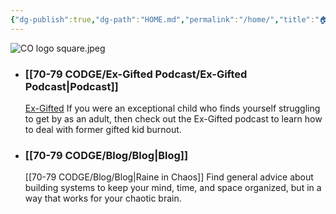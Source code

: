 ```yaml
---
{"dg-publish":true,"dg-path":"HOME.md","permalink":"/home/","title":"🏠 HOME","contentClasses":"dashboard","tags":["gardenEntry"],"noteIcon":"","created":"","updated":""}
---
```



![CO logo square.jpeg](/img/user/80-89%20Assets/82%20-%20Photo%20Attachments/CO%20logo%20square.jpeg)


- ### [[70-79 CODGE/Ex-Gifted Podcast/Ex-Gifted Podcast\|Podcast]]
  [Ex-Gifted](https://exgifted.com/)
  If you were an exceptional child who finds yourself struggling to get by as an adult, then check out the Ex-Gifted podcast to learn how to deal with former gifted kid burnout.

- ### [[70-79 CODGE/Blog/Blog\|Blog]]
  [[70-79 CODGE/Blog/Blog\|Raine in Chaos]]
  Find general advice about building systems to keep your mind, time, and space organized, but in a way that works for your chaotic brain.

